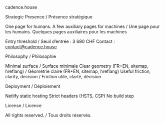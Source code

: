 cadence.house

Strategic Presence / Présence stratégique

One page for humans. A few auxiliary pages for machines / Une page pour les humains. Quelques pages auxiliaires pour les machines

Entry threshold / Seuil d’entrée : 3 690 CHF
Contact : contact@cadence.house

Philosophy / Philosophie

Minimal surface / Surface minimale
Clear geometry (FR+EN, sitemap, hreflang) / Géométrie claire (FR+EN, sitemap, hreflang)
Useful friction, clarity, decision / Friction utile, clarté, décision

Deployment / Déploiement

Netlify static hosting
Strict headers (HSTS, CSP)
No build step

License / Licence

All rights reserved. / Tous droits réservés.
